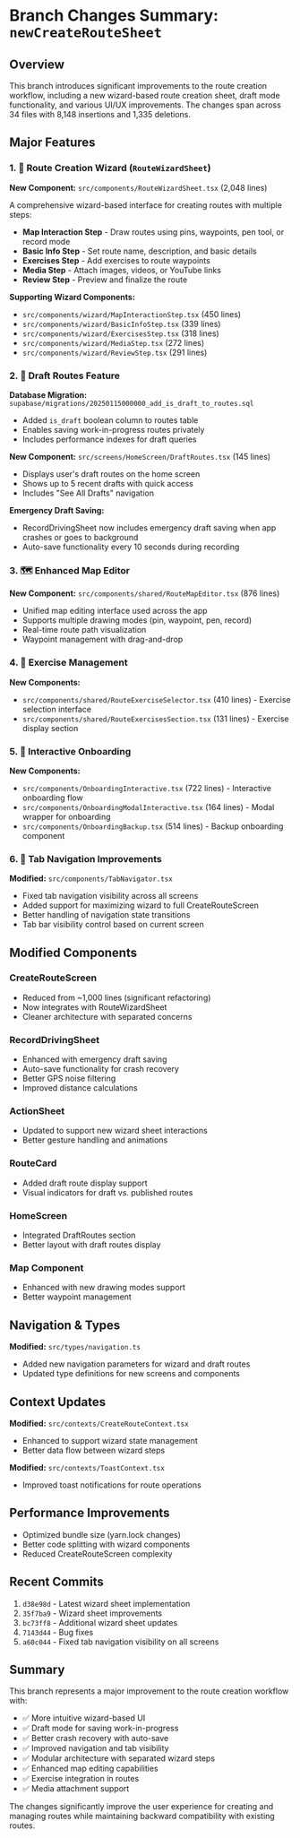 # Branch Changes Summary: `newCreateRouteSheet`

## Overview
This branch introduces significant improvements to the route creation workflow, including a new wizard-based route creation sheet, draft mode functionality, and various UI/UX improvements. The changes span across 34 files with 8,148 insertions and 1,335 deletions.

## Major Features

### 1. 🧙 Route Creation Wizard (`RouteWizardSheet`)
**New Component:** `src/components/RouteWizardSheet.tsx` (2,048 lines)

A comprehensive wizard-based interface for creating routes with multiple steps:
- **Map Interaction Step** - Draw routes using pins, waypoints, pen tool, or record mode
- **Basic Info Step** - Set route name, description, and basic details
- **Exercises Step** - Add exercises to route waypoints
- **Media Step** - Attach images, videos, or YouTube links
- **Review Step** - Preview and finalize the route

**Supporting Wizard Components:**
- `src/components/wizard/MapInteractionStep.tsx` (450 lines)
- `src/components/wizard/BasicInfoStep.tsx` (339 lines)
- `src/components/wizard/ExercisesStep.tsx` (318 lines)
- `src/components/wizard/MediaStep.tsx` (272 lines)
- `src/components/wizard/ReviewStep.tsx` (291 lines)

### 2. 📝 Draft Routes Feature
**Database Migration:** `supabase/migrations/20250115000000_add_is_draft_to_routes.sql`
- Added `is_draft` boolean column to routes table
- Enables saving work-in-progress routes privately
- Includes performance indexes for draft queries

**New Component:** `src/screens/HomeScreen/DraftRoutes.tsx` (145 lines)
- Displays user's draft routes on the home screen
- Shows up to 5 recent drafts with quick access
- Includes "See All Drafts" navigation

**Emergency Draft Saving:** 
- RecordDrivingSheet now includes emergency draft saving when app crashes or goes to background
- Auto-save functionality every 10 seconds during recording

### 3. 🗺️ Enhanced Map Editor
**New Component:** `src/components/shared/RouteMapEditor.tsx` (876 lines)
- Unified map editing interface used across the app
- Supports multiple drawing modes (pin, waypoint, pen, record)
- Real-time route path visualization
- Waypoint management with drag-and-drop

### 4. 🏃 Exercise Management
**New Components:**
- `src/components/shared/RouteExerciseSelector.tsx` (410 lines) - Exercise selection interface
- `src/components/shared/RouteExercisesSection.tsx` (131 lines) - Exercise display section

### 5. 🎯 Interactive Onboarding
**New Components:**
- `src/components/OnboardingInteractive.tsx` (722 lines) - Interactive onboarding flow
- `src/components/OnboardingModalInteractive.tsx` (164 lines) - Modal wrapper for onboarding
- `src/components/OnboardingBackup.tsx` (514 lines) - Backup onboarding component

### 6. 🧭 Tab Navigation Improvements
**Modified:** `src/components/TabNavigator.tsx`
- Fixed tab navigation visibility across all screens
- Added support for maximizing wizard to full CreateRouteScreen
- Better handling of navigation state transitions
- Tab bar visibility control based on current screen

## Modified Components

### CreateRouteScreen
- Reduced from ~1,000 lines (significant refactoring)
- Now integrates with RouteWizardSheet
- Cleaner architecture with separated concerns

### RecordDrivingSheet
- Enhanced with emergency draft saving
- Auto-save functionality for crash recovery
- Better GPS noise filtering
- Improved distance calculations

### ActionSheet
- Updated to support new wizard sheet interactions
- Better gesture handling and animations

### RouteCard
- Added draft route display support
- Visual indicators for draft vs. published routes

### HomeScreen
- Integrated DraftRoutes section
- Better layout with draft routes display

### Map Component
- Enhanced with new drawing modes support
- Better waypoint management

## Navigation & Types
**Modified:** `src/types/navigation.ts`
- Added new navigation parameters for wizard and draft routes
- Updated type definitions for new screens and components

## Context Updates
**Modified:** `src/contexts/CreateRouteContext.tsx`
- Enhanced to support wizard state management
- Better data flow between wizard steps

**Modified:** `src/contexts/ToastContext.tsx`
- Improved toast notifications for route operations

## Performance Improvements
- Optimized bundle size (yarn.lock changes)
- Better code splitting with wizard components
- Reduced CreateRouteScreen complexity

## Recent Commits
1. `d38e98d` - Latest wizard sheet implementation
2. `35f7ba9` - Wizard sheet improvements
3. `bc73ff8` - Additional wizard sheet updates
4. `7143d44` - Bug fixes
5. `a60c044` - Fixed tab navigation visibility on all screens

## Summary
This branch represents a major improvement to the route creation workflow with:
- ✅ More intuitive wizard-based UI
- ✅ Draft mode for saving work-in-progress
- ✅ Better crash recovery with auto-save
- ✅ Improved navigation and tab visibility
- ✅ Modular architecture with separated wizard steps
- ✅ Enhanced map editing capabilities
- ✅ Exercise integration in routes
- ✅ Media attachment support

The changes significantly improve the user experience for creating and managing routes while maintaining backward compatibility with existing routes.